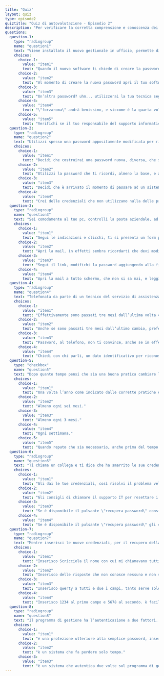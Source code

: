 ```yaml
---
title: "Quiz"
layout: quiz
type: episode2
quiztitle: "Quiz di autovalutazione - Episodio 2"
description: "Per verificare la corretta comprensione e conoscenza dei temi di Security Awareness trattati in questo corso, qui è possibile effettuare un test di autovalutazione!"
questions:
  question-1:
    type: "radiogroup"
    name: "question1"
    text: "Viene installato il nuovo gestionale in ufficio, permette di accedere ad informazioni più strutturate, senza dover andare in giro a destra e sinistra per verificare i dati di una pratica, è un bel passo avanti! Peccato che sia stato sviluppato nuovamente fuori dalla rete aziendale e che abbia bisogno di credenziali diverse da quelle del PC per utilizzarlo... Devi impostare la nuova password per usarlo, come procedi?"
    choices:
      choice-1:
        value: "item1"
        text: "Quando il nuovo software ti chiede di creare la password per il tuo utente, metti la solita password che usi per il pc, per gmail e per altri servizi che usi spesso, almeno sei certo di non dimenticarla!"
      choice-2:
        value: "item2"
        text: "Al momento di creare la nuova password apri il tuo software di gestione password complesse, ne crei una nuova, e la inserisci stando attento che corrisponda a quella fornita dal software… non la ricorderai a memoria, ma sarà lì quando ne avrai bisogno!"
      choice-3:
        value: "item3"
        text: "Un’altra password? uhm... utilizzerai la tua tecnica segreta che ti permette di creare password lunghe, complicate, ma che solo tu puoi capire/ricordare. La tua codifica è infallibile, fin’ora."
      choice-4:
        value: "item4"
        text: "\"forzaroma\" andrà benissimo, e siccome è la quarta volta che la cambi, aggiungi un bel 4!"
      choice-5:
        value: "item5"
        text: "Verifichi se il tuo responsabile del supporto informatico abbia delle raccomandazioni su come procedere, nell’attesa che l’applicazione venga integrata con la tua utenza locale del PC, eliminando il bisogno di un’altra password!"
  question-2:
    type: "radiogroup"
    name: "question2"
    text: "Utilizzi spesso una password appositamente modificata per ricordarti sempre come accedere e non dover scrivere in giro le tue credenziali. La maggior parte della password è uguale, tra i vari siti, ma cambiano alcune lettere per differenziarla in base al sito. In ufficio devi modificare le tue credenziali e stavolta sembra che la mail sia piuttosto minacciosa, si raccomandano di non usare password che utilizzi di già, come ti comporti?"
    choices:
      choice-1:
        value: "item1"
        text: "Decidi che costruirai una password nuova, diversa, che saprai ben ricordare, ma che non ha niente a che vedere con quella che usi per te."
      choice-2:
        value: "item2"
        text: "Utilizzi la password che ti ricordi, almeno la base, e aggiungerai la giusta sequenza per ricordarti che questa è quella \"di lavoro\"."
      choice-3:
        value: "item3"
        text: "Decidi che è arrivato il momento di passare ad un sistema più strutturato e cerchi uno strumento di conservazione delle credenziali digitali (password manager), a cui affidare con un’unica password, tutte le altre, rendendole più complesse."
      choice-4:
        value: "item4"
        text: "Crei delle credenziali che non utilizzano nulla delle precedenti password e visto che la mail è così minacciosa, allunghi la password trasformandola in una passphrase!"
  question-3:
    type: "radiogroup"
    name: "question3"
    text: "Sei comodamente al tuo pc, controlli la posta aziendale, ad un certo punto appare la seguente e-mail \"Oggetto: conferma modifica password utente\". Il testo è semplice e sembra quello dell’applicazione che usi spesso, il gestionale che usi ogni giorno. C’è il tasto per procedere... cosa fai?"
    choices:
      choice-1:
        value: "item1"
        text: "Segui le indicazioni e clicchi, ti si presenta un form per inserire la password attuale, e metterla nuova. Ricordi che devi cambiarla da un pò, quindi provvedi..."
      choice-2:
        value: "item2"
        text: "Apri la mail, in effetti sembra ricordarti che devi modificare la password e un pò di tempo è passato dall’ultima che ricordi, apri la mail, clicchi e modifichi la password."
      choice-3:
        value: "item3"
        text: "Segui il link, modifichi la password aggiungendo alla fine di quella che ricordi bene, il numero del mese e dell’anno."
      choice-4:
        value: "item4"
        text: "Apri la mail a tutto schermo, che non si sa mai, e leggi bene se la mail è inviata dall’interno dell’azienda o dall’esterno e verifichi il mittente leggendo bene l’indirizzo email, poi solo se ti torna, clicchi e vedi dove ti manda la pagina, controllando anche l’indirizzo web che si apre... in caso di ulteriori sospetti chiami anche il supporto IT..."
  question-4:
    type: "radiogroup"
    name: "question4"
    text: "Telefonata da parte di un tecnico del servizio di assistenza centralizzato. L’azienda \"TISupport\" S.P.A., che ha in gestione tutti i nostri sistemi informatici, chiama al fisso sottolineando che la password utente è quasi scaduta e consiglia di cambiarla. Il tecnico, per facilitare la cosa, propone di cambiarla al telefono, come procedi?"
    choices:
      choice-1:
        value: "item1"
        text: "Effettivamente sono passati tre mesi dall’ultima volta che ricordi di averla modificata, è plausibile che ti venga chiesto di cambiarla, ma si, è anche più comodo farlo in diretta... procedi con il tecnico."
      choice-2:
        value: "item2"
        text: "Anche se sono passati tre mesi dall’ultimo cambio, preferisci comunque aspettare la notifica di cambio password. Ringrazi, saluti e ti segni di cambiare la password quando ti arriva la prossima segnalazione del sistema."
      choice-3:
        value: "item3"
        text: "Password, al telefono, non ti convince, anche se in effetti sembra un’ottima iniziativa per non far dimenticare il cambio all’utente, e aspetti che ti arrivi la notifica."
      choice-4:
        value: "item4"
        text: "Chiedi con chi parli, un dato identificativo per riconoscere il tecnico al telefono. Ti fai dare anche il numero del suo responsabile, per verificare se l’iniziativa è effettivamente questa, ti sembra troppo comodo per essere vero!"
  question-5:
    type: "checkbox"
    name: "question5"
    text: "Dopo quanto tempo pensi che sia una buona pratica cambiare la password?"
    choices:
      choice-1:
        value: "item1"
        text: "Una volta l’anno come indicato dalle corrette pratiche di sicurezza."
      choice-2:
        value: "item2"
        text: "Almeno ogni sei mesi."
      choice-3:
        value: "item3"
        text: "Almeno ogni 3 mesi."
      choice-4:
        value: "item4"
        text: "Ogni settimana."
      choice-5:
        value: "item5"
        text: "Quando reputo che sia necessario, anche prima del tempo consigliato."
  question-6:
    type: "radiogroup"
    name: "question6"
    text: "Ti chiama un collega e ti dice che ha smarrito le sue credenziali per accedere al programma di gestione. Cosa fai per aiutarlo?"
    choices:
      choice-1:
        value: "item1"
        text: "Gli dai le tue credenziali, così risolvi il problema velocemente e lui può lavorare tranquillamente."
      choice-2:
        value: "item2"
        text: "Gli consigli di chiamare il supporto IT per resettare i suoi accessi."
      choice-3:
        value: "item3"
        text: "Se è disponibile il pulsante \"recupera password\" consigli di usarlo, arriverà la mail dove potrà cambiarla. In quel caso gli suggerisci di inserire una password semplice come il nome della figlia e la sua data di nascita."
      choice-4:
        value: "item4"
        text: "Se è disponibile il pulsante \"recupera password\" gli consigli di usarlo e di cambiare la password utilizzando una password generata con il suo software di password manager."
  question-7:
    type: "radiogroup"
    name: "question7"
    text: "Mentre inserisci le nuove credenziali, per il recupero della password, il programma di gestione ti chiede di scegliere delle risposte che serviranno per il recupero. Alle domande: \n\nQual è il nome con cui ti chiamavano da piccola/o? \nQual è il tuo colore preferito? \n\nCome risposte scegli:"
    choices:
      choice-1:
        value: "item1"
        text: "Inserisco Scricciola il nome con cui mi chiamavano tutti e il Rosso. Sanno tutti che è così."
      choice-2:
        value: "item2"
        text: "Inserisco delle risposte che non conosce nessuno e non sono recuperabili, in modo che solo io le conosca."
      choice-3:
        value: "item3"
        text: "Inserisco qwerty a tutti e due i campi, tanto serve solo per il recupero password, non la perderò mai."
      choice-4:
        value: "item4"
        text: "Inserisco 1234 al primo campo e 5678 al secondo. è facile da ricordare!"
  question-8:
    type: "radiogroup"
    name: "question8"
    text: "Il programma di gestione ha l’autenticazione a due fattori. Sai di cosa si tratta?"
    choices:
      choice-1:
        value: "item1"
        text: "è una protezione ulteriore alla semplice password, inserisci prima la password e poi un codice generato dal token."
      choice-2:
        value: "item2"
        text: "è un sistema che fa perdere solo tempo."
      choice-3:
        value: "item3"
        text: "è un sistema che autentica due volte sul programma di gestione, così se per diverso tempo non viene usato, l’accesso dura il doppio."
---
```

